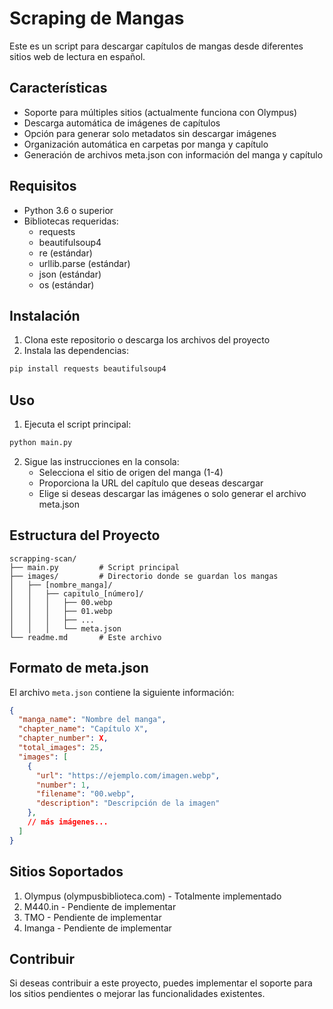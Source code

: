 # Scraping de Mangas

Este es un script para descargar capítulos de mangas desde diferentes sitios web de lectura en español.

## Características

- Soporte para múltiples sitios (actualmente funciona con Olympus)
- Descarga automática de imágenes de capítulos
- Opción para generar solo metadatos sin descargar imágenes
- Organización automática en carpetas por manga y capítulo
- Generación de archivos meta.json con información del manga y capítulo

## Requisitos

- Python 3.6 o superior
- Bibliotecas requeridas:
  - requests
  - beautifulsoup4
  - re (estándar)
  - urllib.parse (estándar)
  - json (estándar)
  - os (estándar)

## Instalación

1. Clona este repositorio o descarga los archivos del proyecto
2. Instala las dependencias:

```bash
pip install requests beautifulsoup4
```

## Uso

1. Ejecuta el script principal:

```bash
python main.py
```

2. Sigue las instrucciones en la consola:
   - Selecciona el sitio de origen del manga (1-4)
   - Proporciona la URL del capítulo que deseas descargar
   - Elige si deseas descargar las imágenes o solo generar el archivo meta.json

## Estructura del Proyecto

```
scrapping-scan/
├── main.py         # Script principal
├── images/         # Directorio donde se guardan los mangas
│   ├── [nombre_manga]/
│   │   ├── capitulo_[número]/
│   │   │   ├── 00.webp
│   │   │   ├── 01.webp
│   │   │   ├── ...
│   │   │   └── meta.json
└── readme.md       # Este archivo
```

## Formato de meta.json

El archivo `meta.json` contiene la siguiente información:

```json
{
  "manga_name": "Nombre del manga",
  "chapter_name": "Capítulo X",
  "chapter_number": X,
  "total_images": 25,
  "images": [
    {
      "url": "https://ejemplo.com/imagen.webp",
      "number": 1,
      "filename": "00.webp",
      "description": "Descripción de la imagen"
    },
    // más imágenes...
  ]
}
```

## Sitios Soportados

1. Olympus (olympusbiblioteca.com) - Totalmente implementado
2. M440.in - Pendiente de implementar
3. TMO - Pendiente de implementar
4. Imanga - Pendiente de implementar

## Contribuir

Si deseas contribuir a este proyecto, puedes implementar el soporte para los sitios pendientes o mejorar las funcionalidades existentes.